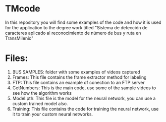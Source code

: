 # TMcode
In this repository you will find some examples of the code and how it is used for the application to the degree work titled "Sistema de detección de caracteres aplicado al reconocimiento de número de bus y ruta en TransMilenio"  
# Files:  
1. BUS SAMPLES: folder with some examples of videos captured 
2. Frames: This file contains the frame extractor method for labeling 
3. FTP: This file contains an example of conection to an FTP server 
4. GetNumbers: This is the main code, use some of the sample videos to see how the algorithm works 
5. Model.pth: This file is the model for the neural network, you can use a custom trained model also. 
6. Training: This file contains the code for training the neural network, use it to train your custom neural networks.
